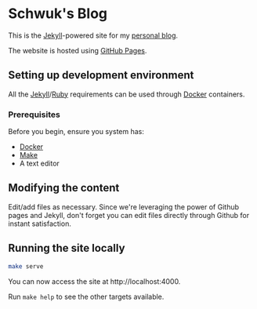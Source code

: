 # Schwuk's Blog

This is the [Jekyll](https://jekyllrb.com/)-powered site for my [personal blog](https://blog.schwuk.com).

The website is hosted using [GitHub Pages](http://pages.github.com/).

## Setting up development environment

All the [Jekyll](https://jekyllrb.com/)/[Ruby](https://www.ruby-lang.org/en/) requirements can be used through [Docker](https://www.docker.com/) containers.

### Prerequisites

Before you begin, ensure you system has:

- [Docker](https://www.docker.com/)
- [Make](https://www.gnu.org/software/make/)
- A text editor

## Modifying the content

Edit/add files as necessary. Since we're leveraging the power of Github pages and Jekyll, don't forget you can edit files directly through Github for instant satisfaction.

## Running the site locally

```bash
make serve
```

You can now access the site at http://localhost:4000.

Run `make help` to see the other targets available.
